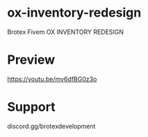 # ox-inventory-redesign
Brotex Fivem OX INVENTORY REDESIGN

# Preview
https://youtu.be/mv6dfBG0z3o

# Support 
discord.gg/brotexdevelopment
